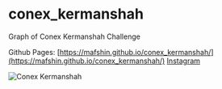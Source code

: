 # conex_kermanshah
Graph of Conex Kermanshah Challenge

Github Pages: [https://mafshin.github.io/conex_kermanshah/](https://mafshin.github.io/conex_kermanshah/)
[Instagram](instagram.com/conex_kermanshah/)

![Conex Kermanshah](https://user-images.githubusercontent.com/4930000/33500151-10911190-d6ed-11e7-9619-ef9cb805525f.png)
